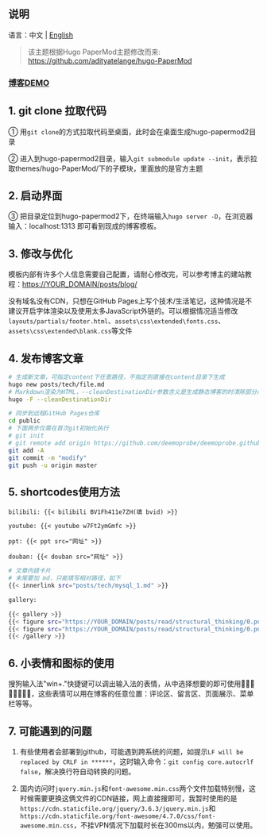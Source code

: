 ## 说明

语言：中文 | [English](https://github.com/deemoprobe/hugo-papermod2/blob/master/static/README_EN.md#description)

> 该主题根据Hugo PaperMod主题修改而来: <https://github.com/adityatelange/hugo-PaperMod>

### [博客DEMO](https://deemoprobe.github.io/)

## 1. git clone 拉取代码

① 用`git clone`的方式拉取代码至桌面，此时会在桌面生成hugo-papermod2目录

② 进入到hugo-papermod2目录，输入`git submodule update --init`，表示拉取themes/hugo-PaperMod/下的子模块，里面放的是官方主题

## 2. 启动界面

③ 把目录定位到hugo-papermod2下，在终端输入`hugo server -D`，在浏览器输入：localhost:1313 即可看到现成的博客模板。

## 3. 修改与优化

模板内部有许多个人信息需要自己配置，请耐心修改完，可以参考博主的建站教程：[https://YOUR_DOMAIN/posts/blog/](https://YOUR_DOMAIN/posts/blog/)

没有域名没有CDN，只想在GitHub Pages上写个技术/生活笔记，这种情况是不建议开启字体渲染以及使用太多JavaScript外链的。可以根据情况适当修改`layouts/partials/footer.html`、`assets\css\extended\fonts.css`、`assets\css\extended\blank.css`等文件

## 4. 发布博客文章

```bash
# 生成新文章，可指定content下任意路径，不指定则直接在content目录下生成
hugo new posts/tech/file.md
# Markdown渲染为HTML，--cleanDestinationDir参数含义是生成静态博客的时清除部分用不上的static内容
hugo -F --cleanDestinationDir

# 同步到远程GitHub Pages仓库
cd public
# 下面两步仅需在首次git初始化执行
# git init
# git remote add origin https://github.com/deemoprobe/deemoprobe.github.io.git
git add -A
git commit -m "modify"
git push -u origin master
```

## 5. shortcodes使用方法

`bilibili: {{< bilibili BV1Fh411e7ZH(填 bvid) >}}`

`youtube: {{< youtube w7Ft2ymGmfc >}}`

`ppt: {{< ppt src="网址" >}}`

`douban: {{< douban src="网址" >}}`

```bash
# 文章内链卡片
# 末尾要加 md，只能填写相对路径，如下
{{< innerlink src="posts/tech/mysql_1.md" >}}
```

```bash
gallery:

{{< gallery >}}
{{< figure src="https://YOUR_DOMAIN/posts/read/structural_thinking/0.png" >}}
{{< figure src="https://YOUR_DOMAIN/posts/read/structural_thinking/0.png" >}}
{{< /gallery >}}
```

## 6. 小表情和图标的使用

搜狗输入法"win+."快捷键可以调出输入法的表情，从中选择想要的即可使用🍕🍔🍟🌭🍿🚗🦽🚉，这些表情可以用在博客的任意位置：评论区、留言区、页面展示、菜单栏等等。

## 7. 可能遇到的问题

1. 有些使用者会部署到github，可能遇到跨系统的问题，如提示`LF will be replaced by CRLF in ******`，这时输入命令：`git config core.autocrlf false`，解决换行符自动转换的问题。

2. 国内访问时`jquery.min.js`和`font-awesome.min.css`两个文件加载特别慢，这时候需要更换这俩文件的CDN链接，网上直接搜即可，我暂时使用的是`https://cdn.staticfile.org/jquery/3.6.3/jquery.min.js`和`https://cdn.staticfile.org/font-awesome/4.7.0/css/font-awesome.min.css`，不挂VPN情况下加载时长在300ms以内，勉强可以使用。
